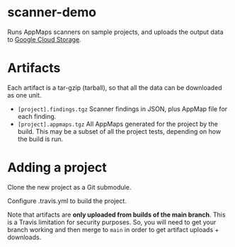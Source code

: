 # scanner-demo

Runs AppMaps scanners on sample projects, and uploads the output data to [Google Cloud Storage](https://console.cloud.google.com/storage/browser/appland-ci-artifacts/scanner-demo/main).

# Artifacts

Each artifact is a tar-gzip (tarball), so that all the data can be downloaded as one unit.

* `[project].findings.tgz` Scanner findings in JSON, plus AppMap file for each finding.
* `[project].appmaps.tgz` All AppMaps generated for the project by the build. This may be a subset of all the project tests, depending on how the build is run.

# Adding a project

Clone the new project as a Git submodule.

Configure .travis.yml to build the project.

Note that artifacts are **only uploaded from builds of the main branch**. This is a Travis limitation for security purposes. So, you will need to get your branch working and then merge to `main` in order to get artifact uploads + downloads.
